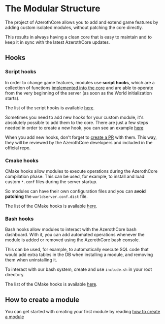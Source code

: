 # The Modular Structure

The project of AzerothCore allows you to add and extend game features by adding custom isolated modules, without patching the core directly.

This results in always having a clean core that is easy to maintain and to keep it in sync with the latest AzerothCore updates.

## Hooks

### Script hooks

In order to change game features, modules use **script hooks**, which are a collection of functions [implemented into the core](https://github.com/azerothcore/azerothcore-wotlk/blob/master/src/server/game/Scripting/ScriptMgr.h) and are able to operate from the very beginning of the server (as soon as the World initialization starts).

The list of the script hooks is available [here](Hooks-Script.md).

Sometimes you need to add new hooks for your custom module, it's absolutely possible to add them to the core. There are just a few steps needed in order to create a new hook, you can see an example [here](https://github.com/azerothcore/azerothcore-wotlk/commit/15b1a99b55bf01cd6975cc4da3994778d36edb35) 

When you add new hooks, don't forget to [create a PR](http://www.azerothcore.org/wiki/How-to-create-a-PR) with them. This way, they will be reviewed by the AzerothCore developers and included in the official repo.

### Cmake hooks

CMake hooks allow modules to execute operations during the AzerothCore compilation phase. This can be used, for example, to install and load custom `*.conf` files during the server startup.

So modules can have their own configuration files and you can **avoid patching** the `worldserver.conf.dist` file.

The list of the CMake hooks is available [here](Hooks-Cmake.md).

### Bash hooks

Bash hooks allow modules to interact with the AzerothCore bash dashboard. With it, you can add automated operations whenever the module is added or removed using the AzerothCore bash console.

This can be used, for example, to automatically execute SQL code that would add extra tables in the DB when installing a module, and removing them when uninstalling it.

To interact with our bash system, create and use `include.sh` in your root directory.

The list of the CMake hooks is available [here](Hooks-Bash.md).

## How to create a module

You can get started with creating your first module by reading [how to create a module](Create-a-Module)

